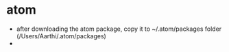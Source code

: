 # atom
- after downloading the atom package, copy it to ~/.atom/packages folder (/Users/Aarthi/.atom/packages)
- 
